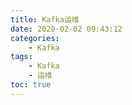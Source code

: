 ```yaml
---
title: Kafka运维
date: 2020-02-02 09:43:12
categories:
	- Kafka
tags: 
	- Kafka
	- 运维
toc: true
---
```



